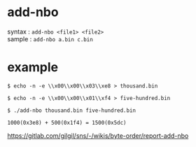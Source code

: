 # add-nbo
syntax : `add-nbo <file1> <file2>`  
sample : `add-nbo a.bin c.bin`

# example
`
$ echo -n -e \\x00\\x00\\x03\\xe8 > thousand.bin
`

`
$ echo -n -e \\x00\\x00\\x01\\xf4 > five-hundred.bin
`

`
$ ./add-nbo thousand.bin five-hundred.bin
`

`
1000(0x3e8) + 500(0x1f4) = 1500(0x5dc)
`

https://gitlab.com/gilgil/sns/-/wikis/byte-order/report-add-nbo
